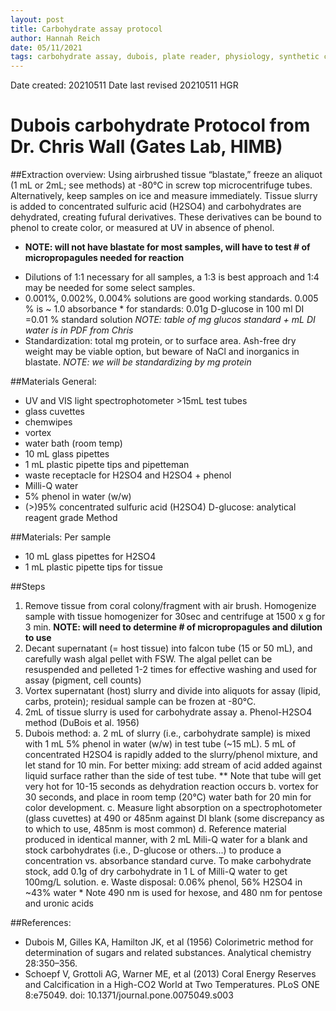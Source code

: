 ```yaml
---
layout: post
title: Carbohydrate assay protocol
author: Hannah Reich
date: 05/11/2021
tags: carbohydrate assay, dubois, plate reader, physiology, synthetic coral, Putnam lab, NSF HDR
---
```


Date created: 20210511
Date last revised 20210511 HGR


# Dubois carbohydrate Protocol from Dr. Chris Wall (Gates Lab, HIMB)

##Extraction overview:
Using airbrushed tissue “blastate,” freeze an aliquot (1 mL or 2mL; see methods) at -80°C in screw top microcentrifuge tubes. Alternatively, keep samples on ice and measure immediately. Tissue slurry is added to concentrated sulfuric acid (H2SO4) and carbohydrates are dehydrated, creating fufural derivatives. These derivatives can be bound to phenol to create color, or measured at UV in absence of phenol.
- **NOTE: will not have blastate for most samples, will have to test # of micropropagules needed for reaction**
* Dilutions of 1:1 necessary for all samples, a 1:3 is best approach and 1:4 may be needed for some select samples.
* 0.001%, 0.002%, 0.004% solutions are good working standards. 0.005 % is ~ 1.0 absorbance * for standards: 0.01g D-glucose in 100 ml DI =0.01 % standard solution *NOTE: table of mg glucos standard + mL DI water is in PDF from Chris*
* Standardization: total mg protein, or to surface area. Ash-free dry weight may be viable option, but beware of NaCl and inorganics in blastate. *NOTE: we will be standardizing by mg protein*

##Materials General:
- UV and VIS light spectrophotometer >15mL test tubes
- glass cuvettes
- chemwipes
- vortex
- water bath (room temp)
- 10 mL glass pipettes
- 1 mL plastic pipette tips and pipetteman
- waste receptacle for H2SO4 and H2SO4 + phenol
- Milli-Q water
- 5% phenol in water (w/w)
- (>)95% concentrated sulfuric acid (H2SO4) D-glucose: analytical reagent grade
Method

##Materials: Per sample
- 10 mL glass pipettes for H2SO4
- 1 mL plastic pipette tips for tissue

##Steps
1. Remove tissue from coral colony/fragment with air brush. Homogenize sample with tissue homogenizer for 30sec and centrifuge at 1500 x g for 3 min. **NOTE: will need to determine # of micropropagules and dilution to use**
2. Decant supernatant (= host tissue) into falcon tube (15 or 50 mL), and carefully wash algal pellet with FSW. The algal pellet can be resuspended and pelleted 1-2 times for effective washing and used for assay (pigment, cell counts)
3. Vortex supernatant (host) slurry and divide into aliquots for assay (lipid, carbs, protein); residual sample can be frozen at -80°C.
4. 2mL of tissue slurry is used for carbohydrate assay
a. Phenol-H2SO4 method (DuBois et al. 1956)
5. Dubois method:
  a. 2 mL of slurry (i.e., carbohydrate sample) is mixed with 1 mL 5% phenol in
water (w/w) in test tube (~15 mL). 5 mL of concentrated H2SO4 is rapidly added to the slurry/phenol mixture, and let stand for 10 min. For better mixing: add stream of acid added against liquid surface rather than the side of test tube. ** Note that tube will get very hot for 10-15 seconds as dehydration reaction occurs
  b. vortex for 30 seconds, and place in room temp (20°C) water bath for 20 min for color development.
  c. Measure light absorption on a spectrophotometer (glass cuvettes) at 490 or 485nm against DI blank (some discrepancy as to which to use, 485nm is most common)
  d. Reference material produced in identical manner, with 2 mL Mili-Q water for a blank and stock carbohydrates (i.e., D-glucose or others...) to produce a concentration vs. absorbance standard curve. To make carbohydrate stock, add 0.1g of dry carbohydrate in 1 L of Milli-Q water to get 100mg/L solution.
  e. Waste disposal: 0.06% phenol, 56% H2SO4 in ~43% water * Note 490 nm is used for hexose, and 480 nm for pentose and uronic acids


##References:
- Dubois M, Gilles KA, Hamilton JK, et al (1956) Colorimetric method for determination of sugars and related substances. Analytical chemistry 28:350–356. 
- Schoepf V, Grottoli AG, Warner ME, et al (2013) Coral Energy Reserves and Calcification in a High-CO2 World at Two Temperatures. PLoS ONE 8:e75049. doi: 10.1371/journal.pone.0075049.s003
